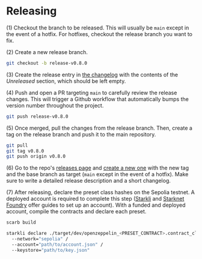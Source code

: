 # Releasing

(1) Checkout the branch to be released. This will usually be `main` except in the event of a hotfix. For hotfixes, checkout the release branch you want to fix.

(2) Create a new release branch.

```sh
git checkout -b release-v0.8.0
```

(3) Create the release entry in [the changelog](CHANGELOG.md) with the contents of the _Unreleased_ section, which should be left empty.

(4) Push and open a PR targeting `main` to carefully review the release changes. This will trigger a Github workflow that automatically bumps the version number throughout the project.

```sh
git push release-v0.8.0
```

(5) Once merged, pull the changes from the release branch.
Then, create a tag on the release branch and push it to the main repository.

```sh
git pull
git tag v0.8.0
git push origin v0.8.0
```

(6) Go to the repo's [releases page](https://github.com/OpenZeppelin/cairo-contracts/releases/) and [create a new one](https://github.com/OpenZeppelin/cairo-contracts/releases/new) with the new tag and the base branch as target (`main` except in the event of a hotfix).
Make sure to write a detailed release description and a short changelog.

(7) After releasing, declare the preset class hashes on the Sepolia testnet.
A deployed account is required to complete this step ([Starkli](https://book.starkli.rs/tutorials/starkli-101) and [Starknet Foundry](https://foundry-rs.github.io/starknet-foundry/starknet/account.html#creating-and-deploying-accounts) offer guides to set up an account).
With a funded and deployed account, compile the contracts and declare each preset.

```sh
scarb build
```

```sh
starkli declare ./target/dev/openzeppelin_<PRESET_CONTRACT>.contract_class.json /
  --network="sepolia" /
  --account="path/to/account.json" /
  --keystore="path/to/key.json"
```
